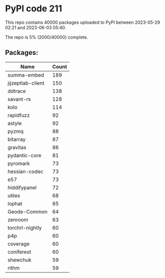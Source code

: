 # PyPI code 211

This repo contains 40000 packages uploaded to PyPI between 
2023-05-29 02:21 and 2023-06-03 05:40.

The repo is 5% (2000/40000) complete.

## Packages:

| Name  | Count |
| ----- | ----- |
| summa-embed | 189 |
| jijzeptlab-client | 150 |
| ddtrace | 138 |
| savant-rs | 128 |
| kolo | 114 |
| rapidfuzz | 92 |
| astyle | 92 |
| pyzmq | 88 |
| bitarray | 87 |
| gravitas | 86 |
| pydantic-core | 81 |
| pyromark | 73 |
| hessian-codec | 73 |
| e57 | 73 |
| hiddifypanel | 72 |
| utiles | 68 |
| lophat | 65 |
| Geode-Common | 64 |
| zenroom | 63 |
| torchrl-nightly | 60 |
| p4p | 60 |
| coverage | 60 |
| coniferest | 60 |
| shewchuk | 59 |
| rithm | 59 |


